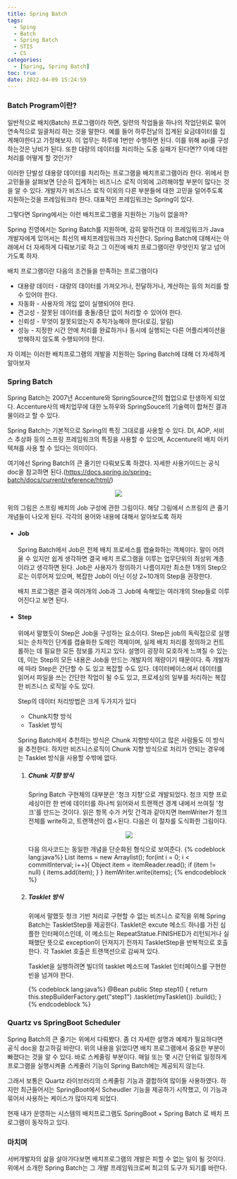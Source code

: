 ```yaml
---
title: Spring Batch
tags:
  - Sping
  - Batch
  - Spring Batch
  - STIS
  - CS
categories:
  - [Spring, Spring Batch]
toc: true
date: 2022-04-09 15:24:59
---
```


### **Batch Program이란?**
일반적으로 배치(Batch) 프로그램이라 하면, 일련의 작업들을 하나의 작업단위로 묶어 연속적으로 일괄처리 하는 것을 말한다.
예를 들어 하루전날의 집계된 요금데이터를 집계해야한다고 가정해보자. 이 업무는 하루에 1번만 수행하면 된다. 이를 위해 api를 구성하는것은 낭비가 된다. 또한 대량의 데이터를 처리하는 도중 실패가 된다면?? 이에 대한 처리를 어떻게 할 것인가?

이러한 단발성 대용량 데이터를 처리하는 프로그램을 배치프로그램이라 한다. 위에서 한 고민들을 살펴보면 단순히 집계하는 비즈니스 로직 이외에 고려해야할 부분이 많다는 것을 알 수 있다. 개발자가 비즈니스 로직 이외의 다른 부분들에 대한 고민을 덜어주도록 지원하는것을 프레임워크라 한다. 대표적인 프레임워크는 Spring이 있다.

<!-- more -->

그렇다면 Spring에서는 이런 배치프로그램을 지원하는 기능이 없을까?

Spring 진영에서는 Spring Batch를 지원하며, 감히 말하건대 이 프레임워크가 Java개발자에게 있어서는 최선의 배치프레임워크라 자신한다. Spring Batch에 대해서는 아래에서 더 자세하게 다뤄보기로 하고 그 이전에 배치 프로그램이란 무엇인지 알고 넘어가도록 하자.

배치 프로그램이란 다음의 조건들을 만족하는 프로그램이다
  - 대용량 데이터 - 대량의 데이터를 가져오거나, 전달하거나, 계산하는 등의 처리를 할 수 있어야 한다.
  - 자동화 - 사용자의 개입 없이 실행되어야 한다.
  - 견고성 - 잘못된 데이터를 충돌/중단 없이 처리할 수 있어야 한다.
  - 신뢰성 - 무엇이 잘못되었는지 추적가능해야 한다(로깅, 알림)
  - 성능 - 지정한 시간 안에 처리를 완료하거나 동시에 실행되는 다른 어플리케이션을 방해하지 않도록 수행되어야 한다.

자 이제는 이러한 배치프로그램의 개발을 지원하는 Spring Batch에 대해 더 자세하게 알아보자

### **Spring Batch**
Spring Batch는 2007년 Accenture와 SpringSource간의 협업으로 탄생하게 되었다. Accenture사의 배치업무에 대한 노하우와 SpringSouce의 기술력이 합쳐진 결과물이라고 할 수 있다.

Spring Batch는 기본적으로 Spring의 특징 그대로를 사용할 수 있다. DI, AOP, 서비스 추상화 등의 스프링 프레임워크의 특징을 사용할 수 있으며, Accenture의 배치 아키텍쳐를 사용 할 수 있다는 의미이다.

여기에선 Spring Batch의 큰 줄기만 다뤄보도록 하겠다. 자세한 사용가이드는 공식 doc을 참고하면 된다.(https://docs.spring.io/spring-batch/docs/current/reference/html/)

<center><img src="/post_images/SpringBatch/spring-batch-reference-model.png"></center>

위의 그림은 스프링 배치의 Job 구성에 관한 그림이다. 해당 그림에서 스프링의 큰 줄기개념들이 나오게 된다. 각각의 용어와 내용에 대해서 알아보도록 하자


  - #### **Job**
    Spring Batch에서 Job은 전체 배치 프로세스를 캡슐화하는 객체이다. 말이 어려울 수 있지만 쉽게 생각하면 결국 배치 프로그램을 이루는 업무단위의 최상위 계층이라고 생각하면 된다. Job은 사용자가 정의하기 나름이지만 최소한 1개의 Step으로는 이루어져 있으며, 복잡한 Job이 아닌 이상 2~10개의 Step을 권장한다.
    
    배치 프로그램은 결국 여러개의 Job과 그 Job에 속해있는 여러개의 Step들로 이루어진다고 보면 된다.

  - #### **Step**
    위에서 말했듯이 Step은 Job을 구성하는 요소이다. Step은 job의 독릭접으로 실행되는 순차적인 단계를 캡슐화한 도메인 객체이며, 실제 배치 처리를 정의하고 컨트롤하는 데 필요한 모든 정보를 가지고 있다.
    설명이 굉장히 모호하게 느껴질 수 있는데, 이는 Step의 모든 내용은 Job을 만드는 개발자의 재량이기 때문이다. 즉 개발자에 따라 Step은 간단할 수 도 있고 복잡할 수도 있다. 데이터베이스에서 데이터를 읽어서 파일을 쓰는 간단한 작업이 될 수도 있고, 프로세싱의 일부를 처리하는 복잡한 비즈니스 로직일 수도 있다.

    Step의 데이터 처리방법은 크게 두가지가 있다
    - Chunk지향 방식
    - Tasklet 방식

    Spring Batch에서 추천하는 방식은 Chunk 지향방식이고 많은 사람들도 이 방식을 추천한다. 하지만 비즈니스로직이 Chunk 지향 방식으로 처리가 안되는 경우에는 Tasklet 방식을 사용할 수밖에 없다.

    1. ##### **Chunk 지향 방식**
        Spring Batch 구현체의 대부분은 '청크 지향'으로 개발되었다. 청크 지향 프로세싱이란 한 번에 데이터를 하나씩 읽어와서 트랜잭션 경계 내에서 쓰여질 '청크'를 만드는 것이다. 읽은 항목 수가 커밋 간격과 같아지면 ItemWriter가 청크 전체를 write하고, 트랜잭션이 컴ㅅ된다. 다음은 이 절차를 도식화한 그림이다.

        <center><img src="/post_images/SpringBatch/chunk-oriented-processing.png"></center>

        다음 의사코드는 동일한 개념을 단순화된 형식으로 보여준다.
        {% codeblock lang:java%}
          List items = new Arraylist();
          for(int i = 0; i < commitInterval; i++){
              Object item = itemReader.read();
              if (item != null) {
                  items.add(item);
              }
          }
          itemWriter.write(items);
        {% endcodeblock %}
    2. ##### **Tasklet 방식**
        위에서 말했듯 청크 기반 처리로 구현할 수 없는 비즈니스 로직을 위해 Spring Batch는 TaskletStep을 제공한다. Tasklet은 excute 메소드 하나를 가진 심플한 인터페이스인데, 이 메소드는 RepeatStatue.FINISHED가 리턴되거나 실패했단 뜻으로 exception이 던져지기 전까지 TaskletStep을 반복적으로 호출한다. 각 Tasklet 호출은 트랜잭션으로 감싸져 있다.

        Tasklet을 실행하려면 빌더의 tasklet 메소드에 Tasklet 인터페이스를 구현한 빈을 넘겨야 한다.

        {% codeblock lang:java%}
          @Bean
          public Step step1() {
              return this.stepBuilderFactory.get("step1")
                    .tasklet(myTasklet())
                    .build();
          }
        {% endcodeblock %}

### **Quartz vs SpringBoot Scheduler**
Spring Batch의 큰 줄기는 위에서 다뤄봤다. 좀 더 자세한 설명과 예제가 필요하다면 공식 doc을 참고하길 바란다. 위의 내용을 읽었다면 배치 프로그램에서 중요한 부분이 빠졌다는 것을 알 수 있다. 바로 스케줄링 부분이다. 매일 또는 몇 시간 단위로 일정하게 프로그램을 실행시켜줄 스케줄러 기능이 Spring Batch에는 제공되지 않는다.

그래서 보통은 Quartz 라이브러리의 스케줄링 기능과 결합하여 많이들 사용하였다. 하지만 최근들어서는 SpringBoot에서 Scheudler 기능을 제공하기 시작했고, 이 기능과 묶어서 사용하는 케이스가 많아지게 되었다.

현재 내가 운영하는 시스템의 배치프로그램도 SpringBoot + Spring Batch 로 배치 프로그램이 동작하고 있다.

### **마치며**
서버개발자의 삶을 살아가다보면 배치프로그램의 개발은 피할 수 없는 일이 될 것이다. 위에서 소개한 Spring Batch는 그 개발 프레임워크로써 최고의 도구가 되기를 바란다.